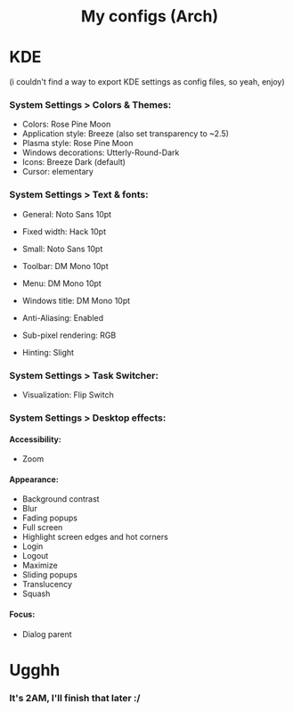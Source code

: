 <div align="center">

# My configs (Arch)
</div>

# KDE
(i couldn't find a way to export KDE settings as config files, so yeah, enjoy)
### System Settings > Colors & Themes:
- Colors: Rose Pine Moon
- Application style: Breeze (also set transparency to ~2.5)
- Plasma style: Rose Pine Moon
- Windows decorations: Utterly-Round-Dark
- Icons: Breeze Dark (default)
- Cursor: elementary

### System Settings > Text & fonts:
- General: Noto Sans 10pt
- Fixed width: Hack 10pt
- Small: Noto Sans 10pt
- Toolbar: DM Mono 10pt
- Menu: DM Mono 10pt
- Windows title: DM Mono 10pt

- Anti-Aliasing: Enabled
- Sub-pixel rendering: RGB
- Hinting: Slight

### System Settings > Task Switcher:
- Visualization: Flip Switch

### System Settings > Desktop effects:
#### Accessibility:
- Zoom

#### Appearance:
- Background contrast
- Blur
- Fading popups
- Full screen
- Highlight screen edges and hot corners
- Login
- Logout
- Maximize
- Sliding popups
- Translucency
- Squash

#### Focus:
- Dialog parent

# Ugghh
### It's 2AM, I'll finish that later :/
